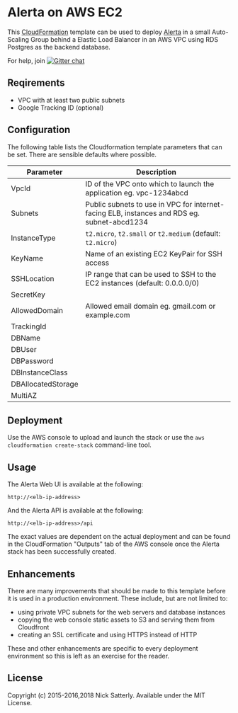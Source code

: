 Alerta on AWS EC2
=================

This [CloudFormation](http://aws.amazon.com/cloudformation/aws-cloudformation-templates/)
template can be used to deploy [Alerta](http://alerta.io/) in a small
Auto-Scaling Group behind a Elastic Load Balancer in an AWS VPC using
RDS Postgres as the backend database.

For help, join [![Gitter chat](https://badges.gitter.im/alerta/chat.png)](https://gitter.im/alerta/chat)

Reqirements
-----------

 * VPC with at least two public subnets
 * Google Tracking ID (optional)

Configuration
-------------

The following table lists the Cloudformation template parameters that can be set. There are sensible defaults where possible.

| Parameter  | Description |
| ------------- | ------------- |
| VpcId | ID of the VPC onto which to launch the application eg. vpc-1234abcd |
| Subnets | Public subnets to use in VPC for internet-facing ELB, instances and RDS eg. subnet-abcd1234 |
| InstanceType | `t2.micro`, `t2.small` or `t2.medium` (default: `t2.micro`) |
| KeyName  | Name of an existing EC2 KeyPair for SSH access  |
| SSHLocation | IP range that can be used to SSH to the EC2 instances (default: 0.0.0.0/0) |
| SecretKey |  |
| AllowedDomain | Allowed email domain eg. gmail.com or example.com |
| TrackingId |  |
| DBName |  |
| DBUser |  |
| DBPassword |  |
| DBInstanceClass |  |
| DBAllocatedStorage |  |
| MultiAZ |  |

Deployment
----------

Use the AWS console to upload and launch the stack or use the
`aws cloudformation create-stack` command-line tool.

Usage
-----

The Alerta Web UI is available at the following:

    http://<elb-ip-address>

And the Alerta API is available at the following:

    http://<elb-ip-address>/api

The exact values are dependent on the actual deployment and can be
found in the CloudFormation "Outputs" tab of the AWS console once
the Alerta stack has been successfully created.

Enhancements
-------------

There are many improvements that should be made to this template before
it is used in a production environment. These include, but are not
limited to:

 * using private VPC subnets for the web servers and database instances
 * copying the web console static assets to S3 and serving them from Cloudfront
 * creating an SSL certificate and using HTTPS instead of HTTP

These and other enhancements are specific to every deployment environment so
this is left as an exercise for the reader.

License
-------

Copyright (c) 2015-2016,2018 Nick Satterly. Available under the MIT License.

